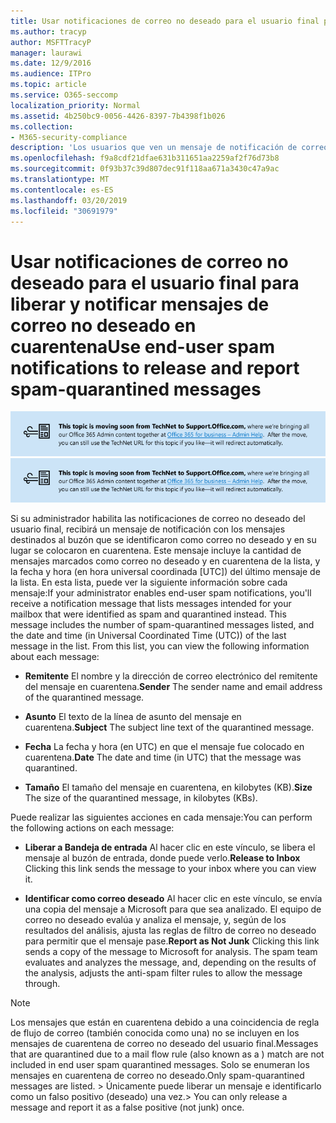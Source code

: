 ```yaml
---
title: Usar notificaciones de correo no deseado para el usuario final para liberar y notificar mensajes de correo no deseado en cuarentena
ms.author: tracyp
author: MSFTTracyP
manager: laurawi
ms.date: 12/9/2016
ms.audience: ITPro
ms.topic: article
ms.service: O365-seccomp
localization_priority: Normal
ms.assetid: 4b250bc9-0056-4426-8397-7b4398f1b026
ms.collection:
- M365-security-compliance
description: 'Los usuarios que ven un mensaje de notificación de correo no deseado para el usuario final de su administrador sobre el correo electrónico en cuarentena pueden realizar estas acciones en los mensajes. '
ms.openlocfilehash: f9a8cdf21dfae631b311651aa2259af2f76d73b8
ms.sourcegitcommit: 0f93b37c39d807dec91f118aa671a3430c47a9ac
ms.translationtype: MT
ms.contentlocale: es-ES
ms.lasthandoff: 03/20/2019
ms.locfileid: "30691979"
---
```

# <a name="use-end-user-spam-notifications-to-release-and-report-spam-quarantined-messages"></a><span data-ttu-id="ab7e1-103">Usar notificaciones de correo no deseado para el usuario final para liberar y notificar mensajes de correo no deseado en cuarentena</span><span class="sxs-lookup"><span data-stu-id="ab7e1-103">Use end-user spam notifications to release and report spam-quarantined messages</span></span>

<span data-ttu-id="ab7e1-104">[![Texto de la imagen sobre el movimiento de contenido de TechNet a support.office.com](media/ab7c897a-4798-4f31-8c84-f17a8409b133.png)](https://go.microsoft.com/fwlink/p/?LinkID=624152)</span><span class="sxs-lookup"><span data-stu-id="ab7e1-104">[![Text in image about content moving from TechNet to support.office.com](media/ab7c897a-4798-4f31-8c84-f17a8409b133.png)](https://go.microsoft.com/fwlink/p/?LinkID=624152)</span></span>
  
<span data-ttu-id="ab7e1-p101">Si su administrador habilita las notificaciones de correo no deseado del usuario final, recibirá un mensaje de notificación con los mensajes destinados al buzón que se identificaron como correo no deseado y en su lugar se colocaron en cuarentena. Este mensaje incluye la cantidad de mensajes marcados como correo no deseado y en cuarentena de la lista, y la fecha y hora (en hora universal coordinada [UTC]) del último mensaje de la lista. En esta lista, puede ver la siguiente información sobre cada mensaje:</span><span class="sxs-lookup"><span data-stu-id="ab7e1-p101">If your administrator enables end-user spam notifications, you'll receive a notification message that lists messages intended for your mailbox that were identified as spam and quarantined instead. This message includes the number of spam-quarantined messages listed, and the date and time (in Universal Coordinated Time (UTC)) of the last message in the list. From this list, you can view the following information about each message:</span></span> 
  
- <span data-ttu-id="ab7e1-108">**Remitente** El nombre y la dirección de correo electrónico del remitente del mensaje en cuarentena.</span><span class="sxs-lookup"><span data-stu-id="ab7e1-108">**Sender** The sender name and email address of the quarantined message.</span></span> 
    
- <span data-ttu-id="ab7e1-109">**Asunto** El texto de la línea de asunto del mensaje en cuarentena.</span><span class="sxs-lookup"><span data-stu-id="ab7e1-109">**Subject** The subject line text of the quarantined message.</span></span> 
    
- <span data-ttu-id="ab7e1-110">**Fecha** La fecha y hora (en UTC) en que el mensaje fue colocado en cuarentena.</span><span class="sxs-lookup"><span data-stu-id="ab7e1-110">**Date** The date and time (in UTC) that the message was quarantined.</span></span> 
    
- <span data-ttu-id="ab7e1-111">**Tamaño** El tamaño del mensaje en cuarentena, en kilobytes (KB).</span><span class="sxs-lookup"><span data-stu-id="ab7e1-111">**Size** The size of the quarantined message, in kilobytes (KBs).</span></span> 
    
<span data-ttu-id="ab7e1-112">Puede realizar las siguientes acciones en cada mensaje:</span><span class="sxs-lookup"><span data-stu-id="ab7e1-112">You can perform the following actions on each message:</span></span>
  
- <span data-ttu-id="ab7e1-113">**Liberar a Bandeja de entrada** Al hacer clic en este vínculo, se libera el mensaje al buzón de entrada, donde puede verlo.</span><span class="sxs-lookup"><span data-stu-id="ab7e1-113">**Release to Inbox** Clicking this link sends the message to your inbox where you can view it.</span></span> 
    
- <span data-ttu-id="ab7e1-p102">**Identificar como correo deseado** Al hacer clic en este vínculo, se envía una copia del mensaje a Microsoft para que sea analizado. El equipo de correo no deseado evalúa y analiza el mensaje, y, según de los resultados del análisis, ajusta las reglas de filtro de correo no deseado para permitir que el mensaje pase.</span><span class="sxs-lookup"><span data-stu-id="ab7e1-p102">**Report as Not Junk** Clicking this link sends a copy of the message to Microsoft for analysis. The spam team evaluates and analyzes the message, and, depending on the results of the analysis, adjusts the anti-spam filter rules to allow the message through.</span></span> 
    
> [!NOTE]
>  <span data-ttu-id="ab7e1-116">Los mensajes que están en cuarentena debido a una coincidencia de regla de flujo de correo (también conocida como una) no se incluyen en los mensajes de cuarentena de correo no deseado del usuario final.</span><span class="sxs-lookup"><span data-stu-id="ab7e1-116">Messages that are quarantined due to a mail flow rule (also known as a ) match are not included in end user spam quarantined messages.</span></span> <span data-ttu-id="ab7e1-117">Solo se enumeran los mensajes en cuarentena de correo no deseado.</span><span class="sxs-lookup"><span data-stu-id="ab7e1-117">Only spam-quarantined messages are listed.</span></span> <span data-ttu-id="ab7e1-118">>  Únicamente puede liberar un mensaje e identificarlo como un falso positivo (deseado) una vez.</span><span class="sxs-lookup"><span data-stu-id="ab7e1-118">>  You can only release a message and report it as a false positive (not junk) once.</span></span> 
  

